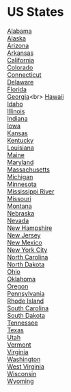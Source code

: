 # US States
[Alabama](https://en.wikipedia.org/wiki/Alabama)<br>
[Alaska](https://en.wikipedia.org/wiki/Alaska)<br>
[Arizona](https://en.wikipedia.org/wiki/Arizona)<br>
[Arkansas](https://en.wikipedia.org/wiki/Arkansas)<br>
[California](https://en.wikipedia.org/wiki/California)<br>
[Colorado](https://en.wikipedia.org/wiki/Colorado)<br>
[Connecticut](https://en.wikipedia.org/wiki/Connecticut)<br>
[Delaware](https://en.wikipedia.org/wiki/Delaware)<br>
[Florida](https://en.wikipedia.org/wiki/Florida)<br>
[Georgia](https://en.wikipedia.org/wiki/Georgia_(U.S._state))<br>
[Hawaii](https://en.wikipedia.org/wiki/Hawaii)<br>
[Idaho](https://en.wikipedia.org/wiki/Idaho)<br>
[Illinois](https://en.wikipedia.org/wiki/Illinois)<br>
[Indiana](https://en.wikipedia.org/wiki/Indiana)<br>
[Iowa](https://en.wikipedia.org/wiki/Iowa)<br>
[Kansas](https://en.wikipedia.org/wiki/Kansas)<br>
[Kentucky](https://en.wikipedia.org/wiki/Kentucky)<br>
[Louisiana](https://en.wikipedia.org/wiki/Louisiana)<br>
[Maine](https://en.wikipedia.org/wiki/Maine)<br>
[Maryland](https://en.wikipedia.org/wiki/Maryland)<br>
[Massachusetts](https://en.wikipedia.org/wiki/Massachusetts)<br>
[Michigan](https://en.wikipedia.org/wiki/Michigan)<br>
[Minnesota](https://en.wikipedia.org/wiki/Minnesota)<br>
[Mississippi River](https://en.wikipedia.org/wiki/Mississippi_River)<br>
[Missouri](https://en.wikipedia.org/wiki/Missouri)<br>
[Montana](https://en.wikipedia.org/wiki/Montana)<br>
[Nebraska](https://en.wikipedia.org/wiki/Nebraska)<br>
[Nevada](https://en.wikipedia.org/wiki/Nevada)<br>
[New Hampshire](https://en.wikipedia.org/wiki/New_Hampshire)<br>
[New Jersey](https://en.wikipedia.org/wiki/New_Jersey)<br>
[New Mexico](https://en.wikipedia.org/wiki/New_Mexico)<br>
[New York City](https://en.wikipedia.org/wiki/New_York_City)<br>
[North Carolina](https://en.wikipedia.org/wiki/North_Carolina)<br>
[North Dakota](https://en.wikipedia.org/wiki/North_Dakota)<br>
[Ohio](https://en.wikipedia.org/wiki/Ohio)<br>
[Oklahoma](https://en.wikipedia.org/wiki/Oklahoma)<br>
[Oregon](https://en.wikipedia.org/wiki/Oregon)<br>
[Pennsylvania](https://en.wikipedia.org/wiki/Pennsylvania)<br>
[Rhode Island](https://en.wikipedia.org/wiki/Rhode_Island)<br>
[South Carolina](https://en.wikipedia.org/wiki/South_Carolina)<br>
[South Dakota](https://en.wikipedia.org/wiki/South_Dakota)<br>
[Tennessee](https://en.wikipedia.org/wiki/Tennessee)<br>
[Texas](https://en.wikipedia.org/wiki/Texas)<br>
[Utah](https://en.wikipedia.org/wiki/Utah)<br>
[Vermont](https://en.wikipedia.org/wiki/Vermont)<br>
[Virginia](https://en.wikipedia.org/wiki/Virginia)<br>
[Washington](https://en.wikipedia.org/wiki/Washington_(state))<br>
[West Virginia](https://en.wikipedia.org/wiki/West_Virginia)<br>
[Wisconsin](https://en.wikipedia.org/wiki/Wisconsin)<br>
[Wyoming](https://en.wikipedia.org/wiki/Wyoming)<br>
